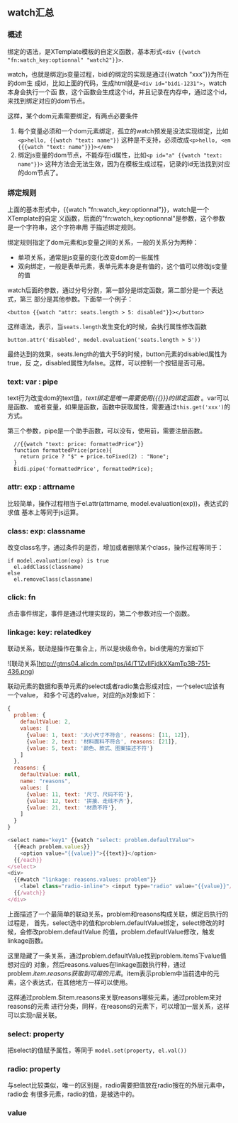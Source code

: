 ## watch汇总

### 概述

绑定的语法，是XTemplate模板的自定义函数，基本形式`<div {{watch "fn:watch_key:optionnal" "watch2"}}>`.

watch，也就是绑定js变量过程，bidi的绑定的实现是通过{{watch "xxx"}}为所在的dom生
成id，比如上面的代码，生成html就是`<div id="bidi-1231">`，watch本身会执行一个函
数，这个函数会生成这个id，并且记录在内存中，通过这个id，来找到绑定对应的dom节点。

这样，某个dom元素需要绑定，有两点必要条件

1. 每个变量必须和一个dom元素绑定，孤立的watch预发是没法实现绑定，比如`<p>hello, {{watch "text: name"}}`
   这种是不支持，必须改成`<p>hello, <em {{{watch "text: name"}}}></em>`
2. 绑定js变量的dom节点，不能存在id属性，比如`<p id="a" {{watch "text: name"}}>`
   这种方法会无法生效，因为在模板生成过程，记录的id无法找到对应的dom节点了。

### 绑定规则

上面的基本形式中，{{watch "fn:watch_key:optionnal"}}，watch是一个XTemplate的自定
义函数，后面的"fn:watch_key:optionnal"是参数，这个参数是一个字符串，这个字符串用
于描述绑定规则。

绑定规则指定了dom元素和js变量之间的关系，一般的关系分为两种：

- 单项关系，通常是js变量的变化改变dom的一些属性
- 双向绑定，一般是表单元素，表单元素本身是有值的，这个值可以修改js变量的值

watch后面的参数，通过分号分割，第一部分是绑定函数，第二部分是一个表达式，第三
部分是其他参数。下面举一个例子：

```
<button {{watch "attr: seats.length > 5: disabled"}}></button>
```

这样语法，表示，当`seats.length`发生变化的时候，会执行属性修改函数

```
button.attr('disabled', model.evaluation('seats.length > 5'))
```

最终达到的效果，seats.length的值大于5的时候，button元素的disabled属性为true，反
之，disabled属性为false。这样，可以控制一个按钮是否可用。

### text: var : pipe

text行为改变dom的text值，*text绑定是唯一需要使用{{{}}}的绑定函数* 。var可以是函数、
或者变量，如果是函数，函数中获取属性，需要通过`this.get('xxx')`的方式。

第三个参数，pipe是一个助手函数，可以没有，使用前，需要注册函数。

```
  //{{watch "text: price: formattedPrice"}}
  function formattedPrice(price){
    return price ? "$" + price.toFixed(2) : "None";
  }   
  Bidi.pipe('formattedPrice', formattedPrice);
```

### attr: exp : attrname

比较简单，操作过程相当于el.attr(attrname, model.evaluation(exp))，表达式的求值
基本上等同于js运算。

### class: exp: classname

改变class名字，通过条件的是否，增加或者删除某个class，操作过程等同于：

```
if model.evaluation(exp) is true
  el.addClass(classname)
else
  el.removeClass(classname)
```

### click: fn

点击事件绑定，事件是通过代理实现的，第二个参数对应一个函数。

### linkage: key: relatedkey

联动关系，联动是操作在集合上，所以是块级命令。bidi使用的方案如下

![联动关系]http://gtms04.alicdn.com/tps/i4/T1ZvIIFjdkXXamTp3B-751-436.png)

联动元素的数据和表单元素的select或者radio集合形成对应，一个select应该有一个value，
和多个可选的value，对应的js对象如下：

```js
{
  problem: {
    defaultValue: 2,
    values: [
      {value: 1, text: '大小尺寸不符合', reasons: [11, 12]},
      {value: 2, text: '材料面料不符合', reasons: [21]},
      {value: 5, text: '颜色、款式、图案描述不符'}
    ]
  },
  reasons: {
    defaultValue: null,
    name: "reasons",
    values: [
      {value: 11, text: '尺寸、尺码不符'},
      {value: 12, text: '拼接、走线不齐'},
      {value: 21, text: '材质不符'},
    ]
  }
}

<select name="key1" {{watch "select: problem.defaultValue">
  {{#each problem.values}}
    <option value="{{value}}">{{text}}</option>
  {{/each}}
</select>
<div>
  {{#watch "linkage: reasons.values: problem"}}
    <label class="radio-inline"> <input type="radio" value="{{value}}"/>{{text}} </label>
  {{/watch}}
</div>
```

上面描述了一个最简单的联动关系，problem和reasons构成关联，绑定后执行的过程是，
首先，select选中的值和problem.defaultValue绑定，select修改的时候，会修改problem.defaultValue
的值，problem.defaultValue修改，触发linkage函数。

这里隐藏了一条关系，通过problem.defaultValue找到problem.items下value值想对应的
对象，然后reasons.values在linkage函数执行种，通过problem.$item.reasons获取到可
用的元素。$item表示problem中当前选中的元素，这个表达式，在其他地方一样可以使用。

这样通过problem.$item.reasons来关联reasons哪些元素，通过problem来对reasons的元素
进行分类，同样，在reasons的元素下，可以增加一层关系，这样可以实现n层关联。

### select: property

把select的值赋予属性，等同于 `model.set(property, el.val())`

### radio: property

与select比较类似，唯一的区别是，radio需要把值放在radio搜在的外层元素中，radio会
有很多元素，radio的值，是被选中的。

### value
